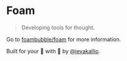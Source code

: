 # Foam

<div id="bubble-wrap">
    <div class="bubble x1"></div>
    <div class="bubble x2"></div>
    <div class="bubble x3"></div>
    <div class="bubble x4"></div>
    <div class="bubble x5"></div>
    <div class="bubble x6"></div>
    <div class="bubble x7"></div>
    <div class="bubble x8"></div>
    <div class="bubble x9"></div>
    <div class="bubble x10"></div>
</div>

> Developing tools for thought.

Go to [foambubble/foam](https://foambubble.github.io/foam/) for more information.

Built for your 🧠 with 💜 by [@jevakallio](https://twitter.com/jevakallio).